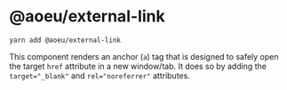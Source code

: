 # @aoeu/external-link

```shell
yarn add @aoeu/external-link
```

This component renders an anchor (`a`) tag that is designed to safely open the target `href` attribute in a new window/tab. It does so by adding the `target="_blank"` and `rel="noreferrer"` attributes.
